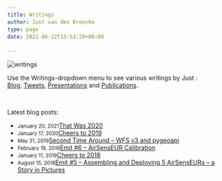 ```yaml
---
title: Writings
author: Just van den Broecke
type: page
date: 2021-06-22T15:53:29+00:00

---
```

<img loading="lazy" class="alignnone wp-image-345" src="uploads/2014/06/writings-300x53.jpg" alt="writings" width="430" height="76" srcset="https://justobjects.nl/wp-content/uploads/2014/06/writings-300x53.jpg 300w, https://justobjects.nl/wp-content/uploads/2014/06/writings-250x44.jpg 250w, https://justobjects.nl/wp-content/uploads/2014/06/writings-150x26.jpg 150w, https://justobjects.nl/wp-content/uploads/2014/06/writings.jpg 567w" sizes="(max-width: 430px) 100vw, 430px" />

Use the Writings-dropdown menu to see various writings by Just :  
[Blog][1], [Tweets][2], [Presentations][3] and [Publications][4].

&nbsp;

Latest blog posts:

<!--via SimplePie with RSSImport-->

  * <small>January 20, 2021</small>[That Was 2020][5]
  * <small>January 17, 2020</small>[Cheers to 2019][6]
  * <small>May 31, 2019</small>[Second Time Around – WFS v3 and pygeoapi][7]
  * <small>February 19, 2019</small>[Emit #6 – AirSensEUR Calibration][8]
  * <small>January 11, 2019</small>[Cheers to 2018][9]
  * <small>August 15, 2018</small>[Emit #5 – Assembling and Deploying 5 AirSensEURs – a Story in Pictures][10]

&nbsp;

 [1]: http://justobjects.nl/?page_id=198 "Blog"
 [2]: http://justobjects.nl/writings/tweets/ "Tweets"
 [3]: http://justobjects.nl/?page_id=194 "Presentations"
 [4]: http://justobjects.nl/blog/publications/ "Publications"
 [5]: http://justobjects.nl/that-was-2020/ "That Was 2020"
 [6]: http://justobjects.nl/cheers-to-2019/ "Cheers to 2019"
 [7]: http://justobjects.nl/2nd-time-around-wfs-v3-pygeoapi/ "Second Time Around – WFS v3 and pygeoapi"
 [8]: http://justobjects.nl/emit-6-airsenseur-calibration/ "Emit #6 – AirSensEUR Calibration"
 [9]: http://justobjects.nl/cheers-to-2018/ "Cheers to 2018"
 [10]: http://justobjects.nl/emit-5-assembling-and-deploying-5-airsenseurs/ "Emit #5 – Assembling and Deploying 5 AirSensEURs – a Story in Pictures"